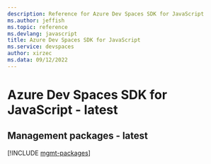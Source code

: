 ```yaml
---
description: Reference for Azure Dev Spaces SDK for JavaScript
ms.author: jeffish
ms.topic: reference
ms.devlang: javascript
title: Azure Dev Spaces SDK for JavaScript
ms.service: devspaces
author: xirzec
ms.data: 09/12/2022
---
```

# Azure Dev Spaces SDK for JavaScript - latest

## Management packages - latest
[!INCLUDE [mgmt-packages](dev-spaces-mgmt-index.md)]